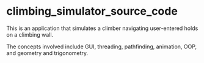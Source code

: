 # climbing_simulator_source_code

This is an application that simulates a climber navigating user-entered holds on a climbing wall.

The concepts involved include GUI, threading, pathfinding, animation, OOP, and geometry and trigonometry.
